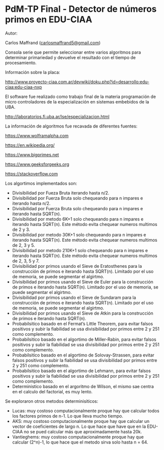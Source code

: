 # PdM-TP Final - Detector de números primos en EDU-CIAA

Autor:

Carlos Maffrand (carlosmaffrand5@gmail.com)

Consola serie que permite seleccionar entre varios algoritmos para determinar primariedad y devuelve el resultado con el tiempo de procesamiento.

Información sobre la placa:

http://www.proyecto-ciaa.com.ar/devwiki/doku.php?id=desarrollo:edu-ciaa:edu-ciaa-nxp

El software fue realizado como trabajo final de la materia programación de micro controladores de la especialización en sistemas embebidos de la UBA.

http://laboratorios.fi.uba.ar/lse/especializacion.html

La información de algoritmos fue recavada de diferentes fuentes:

https://www.wolframalpha.com

https://en.wikipedia.org/

https://www.bigprimes.net

https://www.geeksforgeeks.org

https://stackoverflow.com

Los algortimos implementados son:

- Divisibilidad por Fueza Bruta iterando hasta n/2.
- Divisibilidad por Fuerza Bruta solo chequeando para n impares e iterando hasta n/2.
- Divisibilidad por Fuerza Bruta solo chequeando para n impares e iterando hasta SQRT(n).
- Divisibilidad por metodo 6K+1 solo chequeando para n impares e iterando hasta SQRT(n). Este método evita chequear numeros multimos de 2 y 3.
- Divisibilidad por metodo 30K+1 solo chequeando para n impares e iterando hasta SQRT(n). Este método evita chequear numeros multimos de 2, 3 y 5.
- Divisibilidad por metodo 210K+1 solo chequeando para n impares e iterando hasta SQRT(n). Este método evita chequear numeros multimos de 2, 3, 5 y 7.
- Divisibilidad por primos usando el Sieve de Eratosthenes para la construcción de primos e iterando hasta SQRT(n). Limitado por el uso de memoria, se puede segmentar el algirtmo.
- Divisibilidad por primos usando el Sieve de Euler para la construcción de primos e iterando hasta SQRT(n). Limitado por el uso de memoria, se puede segmentar el algirtmo.
- Divisibilidad por primos usando el Sieve de Sundaram para la construcción de primos e iterando hasta SQRT(n). Limitado por el uso de memoria, se puede segmentar el algirtmo.
- Divisibilidad por primos usando el Sieve de Atkin para la construcción de primos e iterando hasta SQRT(n).
- Probabilsitico basado en el Fermat’s Little Theorem, para evitar falsos positivos y subir la fiabilidad se usa divisibilidad por primos entre 2 y 251 como complemento.
- Probabilsitico basado en el algortimo de Miller-Rabin, para evitar falsos positivos y subir la fiabilidad se usa divisibilidad por primos entre 2 y 251 como complemento.
- Probabilsitico basado en el algortimo de Solovay-Strassen, para evitar falsos positivos y subir la fiabilidad se usa divisibilidad por primos entre 2 y 251 como complemento.
- Probabilsitico basado en el algortimo de Lehmann, para evitar falsos positivos y subir la fiabilidad se usa divisibilidad por primos entre 2 y 251 como complemento.
- Deterministico basado en el argoritmo de Wilson, el mismo sae centra en el calculo del factorial, es muy lento.

Se exploraron otros metodos determinisiticos:
- Lucas: muy costoso computacionalmente proque hay que calcular todos los factores primos de n-1. Lo que lleva mucho tiempo.
- AKS: muy costoso computacionalmente proque hay que calcular un vector de coeficientes de largo n. Lo que hace que have que en la EDU-CIAA no se pued calcular más que aproximadamente hasta 20k.
- Vantieghems: muy costoso computacionalmente proque hay que calcular (2^n)-1, lo que hace que el metodo sirva solo hasta n = 64.
